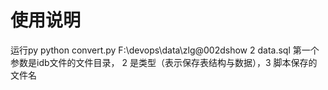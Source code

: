 # 使用说明
 运行py
python convert.py F:\devops\data\zlg@002dshow 2 data.sql
第一个参数是idb文件的文件目录， 2 是类型（表示保存表结构与数据），3 脚本保存的文件名
